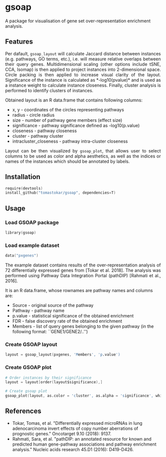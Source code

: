 # gsoap

A package for visualisation of gene set over-representation enrichment analysis.

## Features
<p align="justify">
Per dafault, <code>gsoap_layout</code> will calculate Jaccard distance between instances (e.g. pathways, GO terms, etc.), i.e. will measure relative overlaps between their query genes. Multidimensional scaling (other options include tSNE, CCA, Isomap) is then applied to project instances into 2-dimensional space. Circle packing is then applied to increase visual clarity of the layout. Significance of the instance is calculated as *-log10(pvalue)* and is used as a instance weight to calculate instance closeness. Finally, cluster analysis is performed to identify clusters of instances.
</p>

Obtained layout is an R data.frame that contains following columns:
  * x, y - coordinates of the circles representing pathways
  * radius - circle radius
  * size - number of pathway gene members (effect size)
  * significance - pathway significance defined as -log10(p.value)
  * closeness - pathway closeness
  * cluster - pathway cluster
  * intracluster_closeness - pathway intra-cluster closeness

<p align="justify">
Layout can be then visualized by <code>gsoap_plot</code>, that allows user to select columns to be used as color and alpha aesthetics, as well as the indices or names of the instances which should be annotated by labels.
</p>

## Installation
```S
require(devtools)
install_github("tomastokar/gsoap", dependencies=T)
```

## Usage

### Load GSOAP package
```S
library(gsoap)
```

### Load example dataset 
```S
data("pxgenes")
```
<p align="justify">
The example dataset contains results of the over-representation analysis of 72 differentially expressed genes from [Tokar et al. 2018]. The analysis was performed using Pathway Data Integration Portal (pathDIP) [Rahmati et al., 2016]. 
</p>

It is an R data.frame, whose rownames are pathway names and columns are:
  * Source - original source of the pathway
  * Pathway - pathway name
  * p.value - statistical significance of the obtained enrichment
  * FDR - false discovery rate of the obtained enrichment
  * Members - list of query genes belonging to the given pathway (in the following format: ``GENE1/GENE2/..'')
  
### Create GSOAP layout
```S
layout = gsoap_layout(pxgenes, 'Members', 'p.value')
```

### Create GSOAP plot
```S
# Order instances by their significance
layout = layout[order(layout$significance),]

# Create gsoap plot
gsoap_plot(layout, as.color = 'cluster', as.alpha = 'significance', which.label = 1:5)
```

## References
 * Tokar, Tomas, et al. "Differentially expressed microRNAs in lung adenocarcinoma invert effects of copy number aberrations of prognostic genes." Oncotarget 9.10 (2018): 9137.
 * Rahmati, Sara, et al. "pathDIP: an annotated resource for known and predicted human gene-pathway associations and pathway enrichment analysis." Nucleic acids research 45.D1 (2016): D419-D426.
